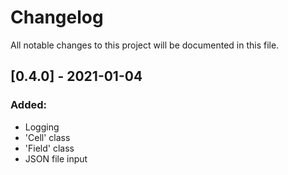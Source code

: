 # Changelog
All notable changes to this project will be documented in this file.


## [0.4.0] - 2021-01-04
### Added:
- Logging
- 'Cell' class
- 'Field' class
- JSON file input
